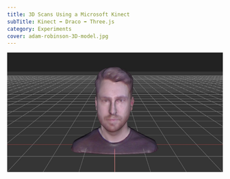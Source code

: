 ```yaml
---
title: 3D Scans Using a Microsoft Kinect
subTitle: Kinect ➡️ Draco ➡️ Three.js
category: Experiments
cover: adam-robinson-3D-model.jpg
---
```


![Adam Robinson Head](./adam-robinson-3D-model2.jpg)


